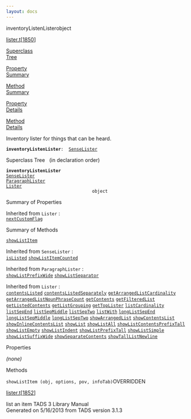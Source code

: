 ```yaml
---
layout: docs
---
```

<span class="title">inventoryListenLister</span><span class="type">object</span>

[lister.t](../file/lister.t.html)\[[1850](../source/lister.t.html#1850)\]

[Superclass  
Tree](#_SuperClassTree_)

[Property  
Summary](#_PropSummary_)

[Method  
Summary](#_MethodSummary_)

[Property  
Details](#_Properties_)

[Method  
Details](#_Methods_)



Inventory lister for things that can be heard.

**`inventoryListenLister`**` :   `[`SenseLister`](../object/SenseLister.html)



<span id="_SuperClassTree_"></span>



<span class="hdln">Superclass Tree</span>   (in declaration order)



**`inventoryListenLister`**  
[`SenseLister`](../object/SenseLister.html)  
[`ParagraphLister`](../object/ParagraphLister.html)  
[`Lister`](../object/Lister.html)  
`                                 object`  
<span id="_PropSummary_"></span>



<span class="hdln">Summary of Properties</span>  


Inherited from `Lister` :  
[`nextCustomFlag`](../object/Lister.html#nextCustomFlag)

<span id="_MethodSummary_"></span>



<span class="hdln">Summary of Methods</span>  



[`showListItem`](#showListItem)

Inherited from `SenseLister` :  
[`isListed`](../object/SenseLister.html#isListed) [`showListItemCounted`](../object/SenseLister.html#showListItemCounted)

Inherited from `ParagraphLister` :  
[`showListPrefixWide`](../object/ParagraphLister.html#showListPrefixWide) [`showListSeparator`](../object/ParagraphLister.html#showListSeparator)

Inherited from `Lister` :  
[`contentsListed`](../object/Lister.html#contentsListed) [`contentsListedSeparately`](../object/Lister.html#contentsListedSeparately) [`getArrangedListCardinality`](../object/Lister.html#getArrangedListCardinality) [`getArrangedListNounPhraseCount`](../object/Lister.html#getArrangedListNounPhraseCount) [`getContents`](../object/Lister.html#getContents) [`getFilteredList`](../object/Lister.html#getFilteredList) [`getListedContents`](../object/Lister.html#getListedContents) [`getListGrouping`](../object/Lister.html#getListGrouping) [`getTopLister`](../object/Lister.html#getTopLister) [`listCardinality`](../object/Lister.html#listCardinality) [`listSepEnd`](../object/Lister.html#listSepEnd) [`listSepMiddle`](../object/Lister.html#listSepMiddle) [`listSepTwo`](../object/Lister.html#listSepTwo) [`listWith`](../object/Lister.html#listWith) [`longListSepEnd`](../object/Lister.html#longListSepEnd) [`longListSepMiddle`](../object/Lister.html#longListSepMiddle) [`longListSepTwo`](../object/Lister.html#longListSepTwo) [`showArrangedList`](../object/Lister.html#showArrangedList) [`showContentsList`](../object/Lister.html#showContentsList) [`showInlineContentsList`](../object/Lister.html#showInlineContentsList) [`showList`](../object/Lister.html#showList) [`showListAll`](../object/Lister.html#showListAll) [`showListContentsPrefixTall`](../object/Lister.html#showListContentsPrefixTall) [`showListEmpty`](../object/Lister.html#showListEmpty) [`showListIndent`](../object/Lister.html#showListIndent) [`showListPrefixTall`](../object/Lister.html#showListPrefixTall) [`showListSimple`](../object/Lister.html#showListSimple) [`showListSuffixWide`](../object/Lister.html#showListSuffixWide) [`showSeparateContents`](../object/Lister.html#showSeparateContents) [`showTallListNewline`](../object/Lister.html#showTallListNewline)

<span id="_Properties_"></span>



<span class="hdln">Properties</span>  



*(none)* <span id="_Methods_"></span>



<span class="hdln">Methods</span>  



<span id="showListItem"></span>

`showListItem (obj, options, pov, infoTab)`<span class="rem">OVERRIDDEN</span>

[lister.t](../file/lister.t.html)\[[1852](../source/lister.t.html#1852)\]



list an item
TADS 3 Library Manual  
Generated on 5/16/2013 from TADS version 3.1.3


